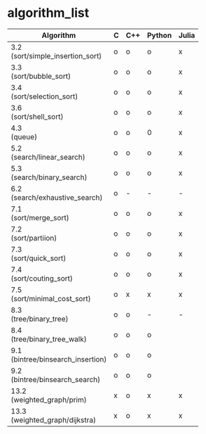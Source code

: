 # algorithm_list

| Algorithm                            | C | C++ | Python | Julia |
| ---------                            | - | --- | ------ | ----- |
| 3.2<br>(sort/simple_insertion_sort)  | o | o   | o      | x     |
| 3.3<br>(sort/bubble_sort)            | o | o   | o      | x     |
| 3.4<br>(sort/selection_sort)         | o | o   | o      | x     |
| 3.6<br>(sort/shell_sort)             | o | o   | o      | x     |
| 4.3<br>(queue)                       | o | o   | 0      | x     |
| 5.2<br>(search/linear_search)        | o | o   | o      | x     |
| 5.3<br>(search/binary_search)        | o | o   | o      | x     |
| 6.2<br>(search/exhaustive_search)    | o | -   | -      | -     |
| 7.1<br>(sort/merge_sort)             | o | o   | o      | x     |
| 7.2<br>(sort/partiion)               | o | o   | o      | x     |
| 7.3<br>(sort/quick_sort)             | o | o   | o      | x     |
| 7.4<br>(sort/couting_sort)           | o | o   | o      | x     |
| 7.5<br>(sort/minimal_cost_sort)      | o | x   | x      | x     |
| 8.3<br>(tree/binary_tree)            | o | o   | -      | -     |
| 8.4<br>(tree/binary_tree_walk)       | o | o   | o      |       |
| 9.1<br>(bintree/binsearch_insertion) | o | o   | o      |       |
| 9.2<br>(bintree/binsearch_search)    | o | o   | o      |       |
| 13.2<br>(weighted_graph/prim)        | x | o   | x      | x     |
| 13.3<br>(weighted_graph/dijkstra)    | x | o   | x      | x     |
